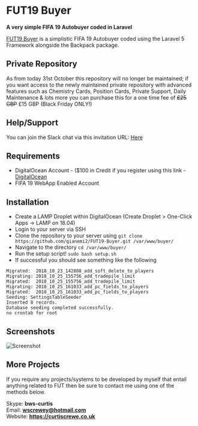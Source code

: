 # FUT19 Buyer

**A very simple FIFA 19 Autobuyer coded in Laravel**

[FUT19 Buyer](https://github.com/InkedCurtis/FUT19-Buyer) is a simplistic FIFA 19 Autobuyer coded using the Laravel 5 Framework alongside the Backpack package.

## Private Repository

As from today 31st October this repository will no longer be maintained; if you want access to the newly maintained private repository with advanced features such as Chemistry Cards, Position Cards, Private Support, Daily Maintenance & lots more you can purchase this for a one time fee of ~~£25 GBP~~ £15 GBP (Black Friday ONLY!)

## Help/Support

You can join the Slack chat via this invitation URL: [Here](https://join.slack.com/t/fut19buyer/shared_invite/enQtNDY1NDcwNjk0MzY4LWUwNjY0YWU0ZGJjZGYzY2MyYWExZTY4Y2MyOGMzM2Q2NGVmYzlkNTIzMjljZGQ5MDRjYWE5MTZiNzY4NGUzNGQ)

## Requirements

* DigitalOcean Account - ($100 in Credit if you register using this link - [DigitalOcean](https://m.do.co/c/96b227b93ca5)
* FIFA 19 WebApp Enabled Account

## Installation

* Create a LAMP Droplet within DigitalOcean (Create Droplet > One-Click Apps -> LAMP on 18.04)
* Login to your server via SSH
* Clone the repository to your server using `git clone https://github.com/gianemi2/FUT19-Buyer.git /var/www/buyer/`
* Navigate to the directory `cd /var/www/buyer/`
* Run the setup script! `sudo bash setup.sh`
* If successful you should see something like the following
```
Migrated:  2018_10_23_142808_add_soft_delete_to_players
Migrating: 2018_10_25_155756_add_tradepile_limit
Migrated:  2018_10_25_155756_add_tradepile_limit
Migrating: 2018_10_25_161033_add_pc_fields_to_players
Migrated:  2018_10_25_161033_add_pc_fields_to_players
Seeding: SettingsTableSeeder
Inserted 8 records.
Database seeding completed successfully.
no crontab for root
```

## Screenshots

![Screenshot](https://i.imgur.com/4kBLiIp.png)

## More Projects
If you require any projects/systems to be developed by myself that entail anything related to FUT then be sure to contact me using one of the methods below.

Skype: <strong>bws-curtis</strong><br/>
Email: <strong>wscrewey@hotmail.com</strong><br/>
Website: <strong>https://curtiscrewe.co.uk</strong>
